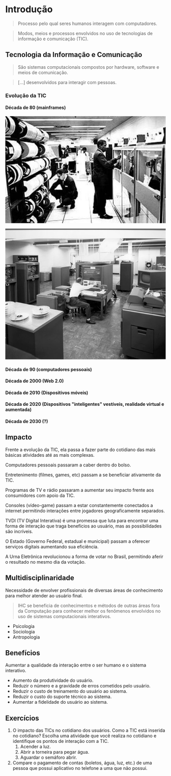 # Introdução

> Processo pelo qual seres humanos interagem com computadores.

> Modos, meios e processos envolvidos no uso de tecnologias de informação e comunicação \(TIC\).



## Tecnologia da Informação e Comunicação

> São sistemas computacionais compostos por hardware, software e meios de comunicação.

> \[...\] desenvolvidos para interagir com pessoas.

### Evolução da TIC

#### Década de 80 \(mainframes\)

![Fonte: Desconhecido.](../.gitbook/assets/mainframe-1.jpg)

![Fonte: Desconhecido.](../.gitbook/assets/mainframe-2.jpg)

#### Década de 90 \(computadores pessoais\)

#### Década de 2000 \(Web 2.0\)

#### Década de 2010 \(Dispositivos móveis\)

#### Década de 2020 \(Dispositivos "inteligentes" vestíveis, realidade virtual e aumentada\)

#### Década de 2030 \(?\)

## Impacto

Frente a evolução da TIC, ela passa a fazer parte do cotidiano das mais básicas atividades até as mais complexas.

Computadores pessoais passaram a caber dentro do bolso.

Entretenimento \(filmes, games, etc\) passam a se beneficiar ativamente da TIC.

Programas de TV e rádio passaram a aumentar seu impacto frente aos consumidores com apoio da TIC.

Consoles \(vídeo-game\) passam a estar constantemente conectados a internet permitindo interações entre jogadores geograficamente separados.

TVDI \(TV Digital Interativa\) é uma promessa que luta para encontrar uma forma de interação que traga benefícios ao usuário, mas as possibilidades são incríveis.

O Estado \(Governo Federal, estadual e municipal\) passam a oferecer serviços digitais aumentando sua eficiência.

A Urna Eletrônica revolucionou a forma de votar no Brasil, permitindo aferir o resultado no mesmo dia da votação.

## Multidisciplinaridade

Necessidade de envolver profissionais de diversas áreas de conhecimento para melhor atender ao usuário final.

> IHC se beneficia de conhecimentos e métodos de outras áreas fora da Computação para conhecer melhor os fenômenos envolvidos no uso de sistemas computacionais interativos.

* Psicologia
* Sociologia
* Antropologia

##  Benefícios

Aumentar a qualidade da interação entre o ser humano e o sistema interativo.

* Aumento da produtividade do usuário.
* Reduzir o número e a gravidade de erros cometidos pelo usuário.
* Reduzir o custo de treinamento do usuário ao sistema.
* Reduzir o custo do suporte técnico ao sistema.
* Aumentar a fidelidade do usuário ao sistema.

## Exercícios

1. O impacto das TICs no cotidiano dos usuários. Como a TIC está inserida no cotidiano? Escolha uma atividade que você realiza no cotidiano e identifique os pontos de interação com a TIC.
   1. Acender a luz.
   2. Abrir a torneira para pegar água.
   3. Aguardar o semáforo abrir.
2. Compare o pagamento de contas \(boletos, água, luz, etc.\) de uma pessoa que possui aplicativo no telefone a uma que não possui.

